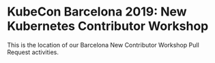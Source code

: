 # KubeCon Barcelona 2019: New Kubernetes Contributor Workshop

This is the location of our Barcelona New Contributor Workshop Pull Request activities.


